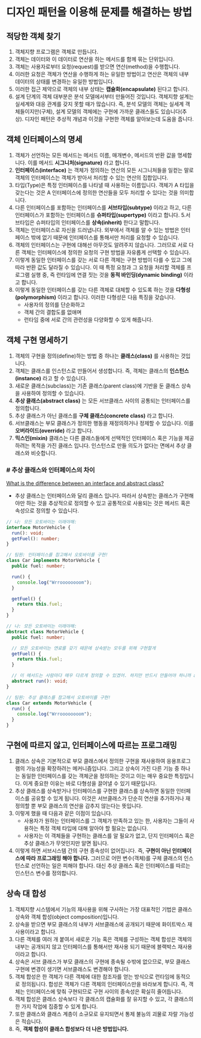# **디자인 패턴을 이용해 문제를 해결하는 방법**
## **적당한 객체 찾기**
1. 객체지향 프로그램은 객체로 만듭니다.
2. 객체는 데이터와 이 데이터로 연산을 하는 메서드를 함께 묶는 단위입니다.
3. 객체는 사용자로부터 요청(request)를 받으면 연산(method)을 수행합니다.
4. 이러한 요청은 객체가 연산을 수행하게 하는 유일한 방법이고 연산은 객체의 내부 데이터의 상태를 변경하는 유일한 방법입니다.
5. 이러한 접근 제약으로 객체의 내부 상태는 **캡슐화(encapsulate)** 된다고 합니다.
6. 설계 단계의 객체 대부분은 분석 모델에서부터 만들어진 것입니다. 객체지향 설계는 실세계와 대응 관계를 갖지 못할 때가 많습니다. 즉, 분석 모델의 객체는 실세계 객체들이지만(구체), 설계 모델의 객체에는 구현에 가까운 클래스들도 있습니다(추상). 디자인 패턴은 추상적 개념과 이것을 구현한 객체를 알아보는데 도움을 줍니다.

## **객체 인터페이스의 명세**
1. 객체가 선언하는 모든 메서드는 메서드 이름, 매개변수, 메서드의 반환 값을 명세합니다. 이를 메서드 **시그니처(signature)** 라고 합니다.
2. **인터페이스(interface)** 는 객체가 정의하는 연산의 모든 시그니처들을 일컫는 말로 객체의 인터페이스는 객체가 받아서 처리할 수 있는 연산의 집합입니다.
3. 타입(Type)은 특정 인터페이스를 나타낼 때 사용하는 이름입니다. 객체가 A 타입을 갖는다는 것은 A 인터페이스에 정의한 연산들을 모두 처리할 수 있다는 것을 의미합니다.
4. 다른 인터페이스를 포함하는 인터페이스를 **서브타입(subtype)** 이라고 하고, 다른 인터페이스가 포함하는 인터페이스를 **슈퍼타입(supertype)** 이라고 합니다.
5.서브타입은 슈퍼타입의 인터페이스를 **상속(inherit)** 한다고 말합니다.
6. 객체는 인터페이스로 자신을 드러냅니다. 외부에서 객체를 알 수 있는 방법은 인터페이스 밖에 없기 때문에 인터페이스를 통해서만 처리를 요청할 수 있습니다.
7. 객체의 인터페이스는 구현에 대해선 아무것도 알려주지 않습니다. 그러므로 서로 다른 객체는 인터페이스에 정의한 요청의 구현 방법을 자유롭게 선택할 수 있습니다.
8. 이렇게 동일한 인터페이스를 갖는 서로 다른 객체는 구현 방법이 다를 수 있고 그에 따라 반환 값도 달라질 수 있습니다. 이 때 특정 요청과 그 요청을 처리할 객체를 프로그램 실행 중, 즉 런타임에 연결 짓는 것을 **동적 바인딩(dynamic binding)** 이라고 합니다.
9. 이렇게 동일한 인터페이스를 갖는 다른 객체로 대체할 수 있도록 하는 것을 **다형성(polymorphism)** 이라고 합니다. 이러한 다형성은 다음 특징을 갖습니다.
   - 사용자의 정의를 단순화하고
   - 객체 간의 결합도를 없애며
   - 런타임 중에 서로 간의 관련성을 다양화할 수 있게 해줍니다.

## **객체 구현 명세하기**
1. 객체의 구현을 정의(define)하는 방법 중 하나는 **클래스(class)** 를 사용하는 것입니다.
2. 객체는 클래스를 인스턴스로 만들어서 생성합니다. 즉, 객체는 클래스의 **인스턴스(instance)** 라고 할 수 있습니다.
3. 새로운 클래스(subclass)는 기존 클래스(parent class)에 기반을 둔 클래스 상속을 사용하여 정의할 수 있습니다.
4. **추상 클래스(abstract class)** 는 모든 서브클래스 사이의 공통되는 인터페이스를 정의합니다.
5. 추상 클래스가 아닌 클래스를 **구체 클래스(concrete class)** 라고 합니다.
6. 서브클래스는 부모 클래스가 정의한 행동을 재정의하거나 정제할 수 있습니다. 이를 **오버라이드(override)** 라고 합니다.
7. **믹스인(mixin)** 클래스는 다른 클래스들에게 선택적인 인터페이스 혹은 기능을 제공하려는 목적을 가진 클래스 입니다. 인스턴스로 만들 의도가 없다는 면에서 추상 클래스와 비슷합니다.
### **# 추상 클래스와 인터페이스의 차이**
[What is the difference between an interface and abstract class?
](https://stackoverflow.com/questions/1913098/what-is-the-difference-between-an-interface-and-abstract-class)
- 추상 클래스는 인터페이스와 달리 클래스 입니다. 따라서 상속받는 클래스가 구현해야만 하는 것을 추상적으로 정의할 수 있고 공통적으로 사용되는 것은 메서드 혹은 속성으로 정의할 수 있습니다.
```typescript
// 나: 모든 오토바이는 이래야해:
interface MotorVehicle {
  run(): void;
  getFuel(): number;
}

// 팀원: 인터페이스를 참고해서 오토바이를 구현!
class Car implements MotorVehicle {
  public fuel: number;

  run() {
    console.log("Wrroooooooom");
  }

  getFuel() {
    return this.fuel;
  }
}
```
```typescript
// 나: 모든 오토바이는 이래야해:
abstract class MotorVehicle {
  public fuel: number;

  // 모든 오토바이는 연료를 갖기 때문에 상속받는 모두를 위해 구현할게
  getFuel() {
    return this.fuel;
  }

  // 이 메서드는 사람마다 매우 다르게 정의할 수 있겠어. 하지만 반드시 만들어야 하니까 abstract를 통해 구현하도록 강제해야지
  abstract run(): void;
}

// 팀원: 추상 클래스를 참고해서 오토바이를 구현!
class Car extends MotorVehicle {
  run() {
    console.log("Wrroooooooom");
  }
}
```

## **구현에 따르지 않고, 인터페이스에 따르는 프로그래밍**
1. 클래스 상속은 기본적으로 부모 클래스에서 정의한 구현을 재사용하여 응용프로그램의 가능성을 확장하려는 메커니즘입니다. 그리고 상속이 가진 다른 기능 중 하나는 동일한 인터페이스를 갖는 객체군을 정의하는 것이고 이는 매우 중요한 특징입니다. 이게 중요한 이유는 바로 다형성을 끌어낼 수 있기 때문입니다.
2. 추상 클래스를 상속받거나 인터페이스를 구현한 클래스를 상속하면 동일한 인터페이스를 공유할 수 있게 됩니다. 이것은 서브클래스가 단순히 연산을 추가하거나 재정의할 뿐 부모 클래스의 연산을 감추지 않는다는 뜻입니다.
3. 이렇게 했을 때 다음과 같은 이점이 있습니다.
   - 사용자가 원하는 인터페이스를 그 객체가 만족하고 있는 한, 사용자는 그들이 사용하는 특정 객체 타입에 대해 알아야 할 필요는 없습니다.
   - 사용자는 이 객체들을 구현하는 클래스를 알 필요가 없고, 단지 인터페이스 혹은 추상 클래스가 무엇인지만 알면 됩니다.
4. 이렇게 하면 서브시스템 간의 구현 종속성이 없어집니다. 즉, **구현이 아닌 인터페이스에 따라 프로그래밍 해야 합니다.** 그러므로 어떤 변수(객체)를 구체 클래스의 인스턴스로 선언하는 일은 피해야 합니다. 대신 추상 클래스 혹은 인터페이스를 따르는 인스턴스 변수를 정의합니다.

## **상속 대 합성**
1. 객체지향 시스템에서 기능의 재사용을 위해 구사하는 가장 대표적인 기법은 클래스 상속와 객체 합성(object composition)입니다.
2. 상속을 받으면 부모 클래스의 내부가 서브클래스에 공개되기 때문에 화이트박스 재사용이라고 합니다.
3. 다른 객체를 여러 개 붙여서 새로운 기능 혹은 객체를 구성하는 객체 합성은 객체의 내부는 공개되지 않고 인터페이스를 통해서만 재사용 되기 때문에 블랙박스 재사용이라고 합니다.
4. 상속은 서브 클래스가 부모 클래스의 구현에 종속될 수밖에 없으므로, 부모 클래스 구현에 변경이 생기면 서브클래스도 변경해야 합니다.
5. 객체 합성은 한 객체가 다른 객체에 대한 참조자를 얻는 방식으로 런타임에 동적으로 정의됩니다. 합성은 객체가 다른 객체의 인터페이스만을 바라보게 합니다. 즉, 객체는 인터페이스에 맞춰 구현되므로 구현 사이의 종속성은 확실히 줄어듭니다.
6. 객체 합성은 클래스 상속보다 각 클래스의 캡슐화를 잘 유지할 수 있고, 각 클래스의 한 가지 작업에 집중할 수 있게 합니다.
7. 또한 클래스와 클래스 계층이 소규모로 유지되면서 통제 불능의 괴물로 자랄 가능성은 적습니다.
8. 즉, **객체 합성이 클래스 합성보다 더 나은 방법입니다.**
